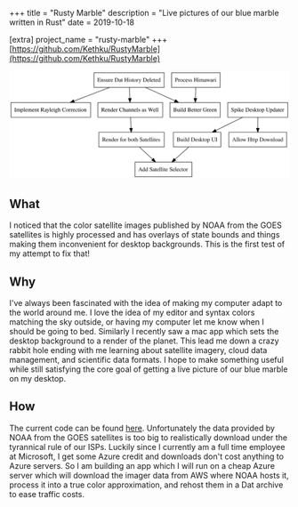 +++
title = "Rusty Marble"
description = "Live pictures of our blue marble written in Rust"
date = 2019-10-18

[extra]
project_name = "rusty-marble"
+++
[https://github.com/Kethku/RustyMarble](https://github.com/Kethku/RustyMarble)

![Todo](./todo.svg)

## What

I noticed that the color satellite images published by NOAA from the GOES satellites is highly processed and has 
overlays of state bounds and things making them inconvenient for desktop backgrounds. This is the first test of 
my attempt to fix that!

## Why

I've always been fascinated with the idea of making my computer adapt to the world around me. I love the idea of
my editor and syntax colors matching the sky outside, or having my computer let me know when I should be going to bed.
Similarly I recently saw a mac app which sets the desktop background to a render of the planet. This lead me down
a crazy rabbit hole ending with me learning about satellite imagery, cloud data management, and scientific data formats.
I hope to make something useful while still satisfying the core goal of getting a live picture of our blue marble on
my desktop.

## How

The current code can be found [here](https://github.com/Kethku/RustyMarble). Unfortunately the data provided by NOAA from
the GOES satellites is too big to realistically download under the tyrannical rule of our ISPs. Luckily since I currently
am a full time employee at Microsoft, I get some Azure credit and downloads don't cost anything to Azure servers. So
I am building an app which I will run on a cheap Azure server which will download the imager data from AWS where NOAA hosts
it, process it into a true color approximation, and rehost them in a Dat archive to ease traffic costs.
